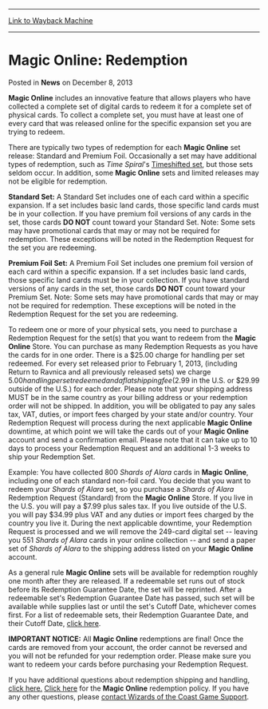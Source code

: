 
---
[Link to Wayback Machine](https://web.archive.org/web/20170531044125/http://magic.wizards.com/en/articles/archive/news/magic-online-redemption-2013-12-08)

[_metadata_:description]:- "Magic Online includes an innovative feature that allows players who have collected a complete set of digital cards to redeem it for a complete set of physical cards. To collect a complete set, you must have at least one of every card that was released online for the specific expansion set you are trying to redeem."
[_metadata_:generator]:- "Drupal 7 (http://drupal.org)"
[_metadata_:node]:- "119011"
[_metadata_:publish_date]:- "2013-12-08"
[_metadata_:source]:- "div-main-content"
[_metadata_:title]:- "Magic Online: Redemption"
[_metadata_:wayback_capture_timestamp]:- "2017-05-31 04:41:25"
[_metadata_:wayback_raw_url]:- "https://web.archive.org/web/20170531044125id_/http://magic.wizards.com/en/articles/archive/news/magic-online-redemption-2013-12-08"
[_metadata_:wayback_url]:- "http://magic.wizards.com/en/articles/archive/news/magic-online-redemption-2013-12-08"
---


Magic Online: Redemption
========================



 Posted in **News**
 on December 8, 2013 











**Magic Online** includes an innovative feature that allows players who have collected a complete set of digital cards to redeem it for a complete set of physical cards. To collect a complete set, you must have at least one of every card that was released online for the specific expansion set you are trying to redeem.


There are typically two types of redemption for each **Magic Online** set release: Standard and Premium Foil. Occasionally a set may have additional types of redemption, such as *Time Spiral*'s [Timeshifted set](http://wizards.custhelp.com/cgi-bin/wizards.cfg/php/enduser/std_adp.php?p_faqid=1124), but those sets seldom occur. In addition, some **Magic Online** sets and limited releases may not be eligible for redemption.


**Standard Set:** A Standard Set includes one of each card within a specific expansion. If a set includes basic land cards, those specific land cards must be in your collection. If you have premium foil versions of any cards in the set, those cards **DO NOT** count toward your Standard Set. Note: Some sets may have promotional cards that may or may not be required for redemption. These exceptions will be noted in the Redemption Request for the set you are redeeming.


**Premium Foil Set:** A Premium Foil Set includes one premium foil version of each card within a specific expansion. If a set includes basic land cards, those specific land cards must be in your collection. If you have standard versions of any cards in the set, those cards **DO NOT** count toward your Premium Set. Note: Some sets may have promotional cards that may or may not be required for redemption. These exceptions will be noted in the Redemption Request for the set you are redeeming.


To redeem one or more of your physical sets, you need to purchase a Redemption Request for the set(s) that you want to redeem from the **Magic Online** Store. You can purchase as many Redemption Requests as you have the cards for in one order. There is a $25.00 charge for handling per set redeemed. For every set released prior to February 1, 2013, (including Return to Ravnica and all previously released sets) we charge $5.00 handling per set redeemed and a flat shipping fee ($2.99 in the U.S. or $29.99 outside of the U.S.) for each order. Please note that your shipping address MUST be in the same country as your billing address or your redemption order will not be shipped. In addition, you will be obligated to pay any sales tax, VAT, duties, or import fees charged by your state and/or country. Your Redemption Request will process during the next applicable **Magic Online** downtime, at which point we will take the cards out of your **Magic Online** account and send a confirmation email. Please note that it can take up to 10 days to process your Redemption Request and an additional 1-3 weeks to ship your Redemption Set.


Example: You have collected 800 *Shards of Alara* cards in **Magic Online**, including one of each standard non-foil card. You decide that you want to redeem your *Shards of Alara* set, so you purchase a *Shards of Alara* Redemption Request (Standard) from the **Magic Online** Store. If you live in the U.S. you will pay a $7.99 plus sales tax. If you live outside of the U.S. you will pay $34.99 plus VAT and any duties or import fees charged by the country you live it. During the next applicable downtime, your Redemption Request is processed and we will remove the 249-card digital set -- leaving you 551 *Shards of Alara* cards in your online collection -- and send a paper set of *Shards of Alara* to the shipping address listed on your **Magic Online** account.


As a general rule **Magic Online** sets will be available for redemption roughly one month after they are released. If a redeemable set runs out of stock before its Redemption Guarantee Date, the set will be reprinted. After a redeemable set's Redemption Guarantee Date has passed, such set will be available while supplies last or until the set's Cutoff Date, whichever comes first. For a list of redeemable sets, their Redemption Guarantee Date, and their Cutoff Date, [click here](http://archive.wizards.com/Magic/Digital/MagicOnline.aspx?x=mtg/digital/magiconline/calendar#core).


**IMPORTANT NOTICE:** All **Magic Online** redemptions are final! Once the cards are removed from your account, the order cannot be reversed and you will not be refunded for your redemption order. Please make sure you want to redeem your cards before purchasing your Redemption Request.


If you have additional questions about redemption shipping and handling, [click here](http://wizards.custhelp.com/cgi-bin/wizards.cfg/php/enduser/std_adp.php?p_faqid=985)[.](http://wizards.custhelp.com/cgi-bin/wizards.cfg/php/enduser/std_adp.php?p_faqid=985) [Click here](http://wizards.custhelp.com/cgi-bin/wizards.cfg/php/enduser/std_adp.php?p_faqid=984) for the **Magic Online** redemption policy. If you have any other questions, please [contact Wizards of the Coast Game Support](http://wizards.custhelp.com/cgi-bin/wizards.cfg/php/enduser/std_adp.php?p_faqid=489).








